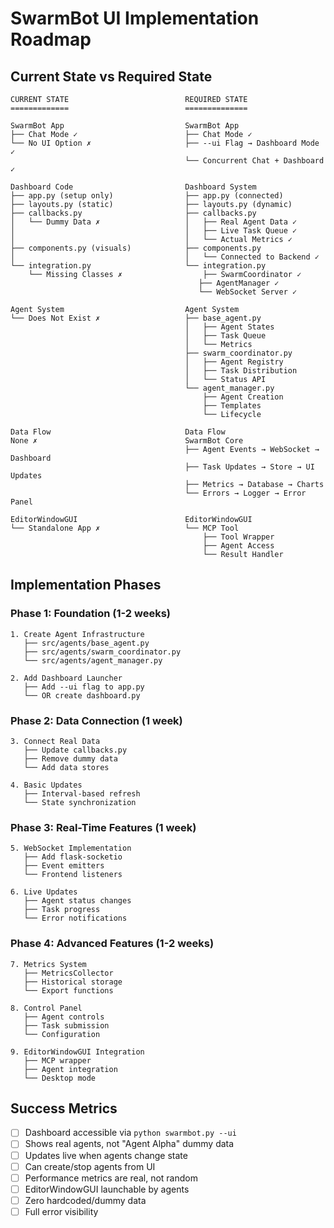 # SwarmBot UI Implementation Roadmap

## Current State vs Required State

```
CURRENT STATE                          REQUIRED STATE
=============                          ==============

SwarmBot App                           SwarmBot App
├── Chat Mode ✓                        ├── Chat Mode ✓
└── No UI Option ✗                     ├── --ui Flag → Dashboard Mode ✓
                                       └── Concurrent Chat + Dashboard ✓

Dashboard Code                         Dashboard System
├── app.py (setup only)                ├── app.py (connected)
├── layouts.py (static)                ├── layouts.py (dynamic)
├── callbacks.py                       ├── callbacks.py
│   └── Dummy Data ✗                   │   ├── Real Agent Data ✓
│                                      │   ├── Live Task Queue ✓
│                                      │   └── Actual Metrics ✓
├── components.py (visuals)            ├── components.py
│                                      │   └── Connected to Backend ✓
└── integration.py                     └── integration.py
    └── Missing Classes ✗                  ├── SwarmCoordinator ✓
                                          ├── AgentManager ✓
                                          └── WebSocket Server ✓

Agent System                           Agent System
└── Does Not Exist ✗                   ├── base_agent.py
                                       │   ├── Agent States
                                       │   ├── Task Queue
                                       │   └── Metrics
                                       ├── swarm_coordinator.py
                                       │   ├── Agent Registry
                                       │   ├── Task Distribution
                                       │   └── Status API
                                       └── agent_manager.py
                                           ├── Agent Creation
                                           ├── Templates
                                           └── Lifecycle

Data Flow                              Data Flow
None ✗                                 SwarmBot Core
                                       ├── Agent Events → WebSocket → Dashboard
                                       ├── Task Updates → Store → UI Updates
                                       ├── Metrics → Database → Charts
                                       └── Errors → Logger → Error Panel

EditorWindowGUI                        EditorWindowGUI
└── Standalone App ✗                   └── MCP Tool
                                           ├── Tool Wrapper
                                           ├── Agent Access
                                           └── Result Handler
```

## Implementation Phases

### Phase 1: Foundation (1-2 weeks)
```
1. Create Agent Infrastructure
   ├── src/agents/base_agent.py
   ├── src/agents/swarm_coordinator.py
   └── src/agents/agent_manager.py

2. Add Dashboard Launcher
   ├── Add --ui flag to app.py
   └── OR create dashboard.py
```

### Phase 2: Data Connection (1 week)
```
3. Connect Real Data
   ├── Update callbacks.py
   ├── Remove dummy data
   └── Add data stores

4. Basic Updates
   ├── Interval-based refresh
   └── State synchronization
```

### Phase 3: Real-Time Features (1 week)
```
5. WebSocket Implementation
   ├── Add flask-socketio
   ├── Event emitters
   └── Frontend listeners

6. Live Updates
   ├── Agent status changes
   ├── Task progress
   └── Error notifications
```

### Phase 4: Advanced Features (1-2 weeks)
```
7. Metrics System
   ├── MetricsCollector
   ├── Historical storage
   └── Export functions

8. Control Panel
   ├── Agent controls
   ├── Task submission
   └── Configuration

9. EditorWindowGUI Integration
   ├── MCP wrapper
   ├── Agent integration
   └── Desktop mode
```

## Success Metrics
- [ ] Dashboard accessible via `python swarmbot.py --ui`
- [ ] Shows real agents, not "Agent Alpha" dummy data
- [ ] Updates live when agents change state
- [ ] Can create/stop agents from UI
- [ ] Performance metrics are real, not random
- [ ] EditorWindowGUI launchable by agents
- [ ] Zero hardcoded/dummy data
- [ ] Full error visibility
